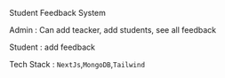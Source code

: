 Student Feedback System

Admin : Can add teacker, add students, see all feedback

Student :  add feedback

Tech Stack : ```NextJs```,```MongoDB```,```Tailwind```